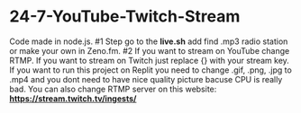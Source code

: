 # 24-7-YouTube-Twitch-Stream
Code made in node.js.
#1 Step go to the **live.sh** add find .mp3 radio station or make your own in Zeno.fm.
#2 If you want to stream on YouTube change RTMP. If you want to stream on Twitch just replace {} with your stream key. If you want to run this project on Replit you need to change .gif, .png, .jpg to .mp4 and you dont need to have nice quality picture bacuse CPU is really bad.
You can also change RTMP server on this website: **https://stream.twitch.tv/ingests/**
